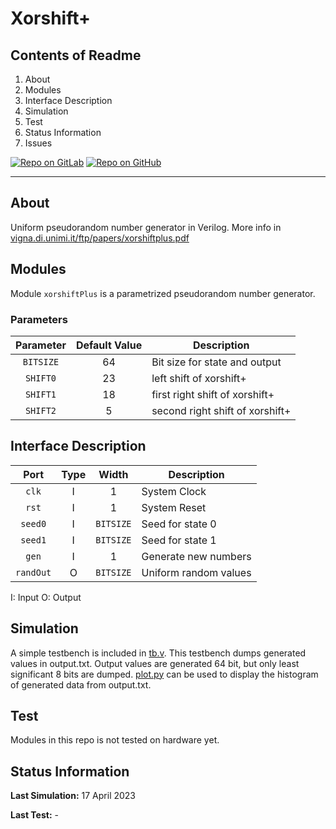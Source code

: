 # Xorshift+

## Contents of Readme

1. About
2. Modules
3. Interface Description
4. Simulation
5. Test
6. Status Information
7. Issues

[![Repo on GitLab](https://img.shields.io/badge/repo-GitLab-6C488A.svg)](https://gitlab.com/suoglu/xorshiftPlus)
[![Repo on GitHub](https://img.shields.io/badge/repo-GitHub-3D76C2.svg)](https://github.com/suoglu/xorshiftPlus)

---

## About

Uniform pseudorandom number generator in Verilog. More info in [vigna.di.unimi.it/ftp/papers/xorshiftplus.pdf](https://vigna.di.unimi.it/ftp/papers/xorshiftplus.pdf)

## Modules

Module `xorshiftPlus` is a parametrized pseudorandom number generator.

### Parameters

|   Parameter   | Default Value |  Description |
| :------: | :----: |  ------  |
| `BITSIZE` | 64 | Bit size for state and output |
| `SHIFT0` | 23 | left shift of xorshift+ |
| `SHIFT1` | 18 | first right shift of xorshift+ |
| `SHIFT2` | 5 | second right shift of xorshift+  |

## Interface Description

|   Port   | Type | Width |  Description |
| :------: | :----: | :----: |  ------  |
| `clk` | I | 1 | System Clock |
| `rst` | I | 1 | System Reset |
| `seed0` | I | `BITSIZE` | Seed for state 0 |
| `seed1` | I | `BITSIZE` | Seed for state 1 |
| `gen` | I | 1 | Generate new numbers |
| `randOut` | O | `BITSIZE` | Uniform random values |

I: Input  O: Output

## Simulation

A simple testbench is included in [tb.v](sim/tb.v). This testbench dumps generated values in output.txt. Output values are generated 64 bit, but only least significant 8 bits are dumped. [plot.py](scripts/plot.py) can be used to display the histogram of generated data from output.txt.

## Test

Modules in this repo is not tested on hardware yet.

## Status Information

**Last Simulation:** 17 April 2023

**Last Test:** -
